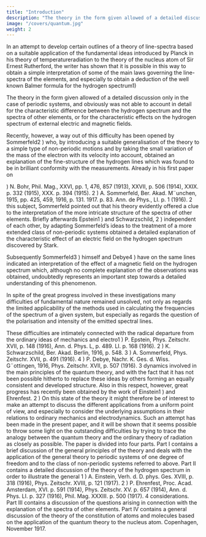 ```yaml
---
title: "Introduction"
description: "The theory in the form given allowed of a detailed discussion only in the case of periodic systems, and obviously was not able to account in detail for the characteristic difference between the hydrogen spectrum and the spectra of other elements"
image: "/covers/quantum.jpg"
weight: 2
---
```



<!-- BY N. BOHR
D. Kgl. Danske Vidensk. Selsk. Skripter, naturvidensk. og mathem.
Afd., 8. Række, IV.
KØBENHAVN
hovedkommissionær: ANDR. FRED. HØST & SON, kgl., hof-boghandel
bianco lunos bogtrykkeri
1918 -->

<!-- 
OCTOBER 9, 1843 † NOVEMBER 28, 1917
UDGIVET PAA CARLSBERGFONDETS BEKOSTNING -->

In an attempt to develop certain outlines of a theory of line-spectra based on a suitable application of the fundamental ideas introduced by Planck in his theory of temperatureradiation to the theory of the nucleus atom of Sir Ernest Rutherford, the writer has shown that it is possible in this way to obtain a simple interpretation of some of the main laws governing the line-spectra of the elements, and
especially to obtain a deduction of the well known Balmer formula for the hydrogen spectrum1) 

The theory in the form given allowed of a detailed discussion only in the case of periodic systems, and obviously was not able to account in detail for the characteristic difference between the hydrogen spectrum and the spectra of other elements, or for the characteristic effects on the hydrogen spectrum of external electric and magnetic fields. 

Recently, however, a way out of this difficulty has been opened by Sommerfeld2
) who, by introducing a suitable generalisation of the theory to a simple type of non-periodic motions and by taking the small
variation of the mass of the electron with its velocity into account, obtained an explanation of the fine-structure of the
hydrogen lines which was found to be in brilliant conformity with the measurements. Already in his first paper on


) N. Bohr, Phil. Mag., XXVI, pp. 1, 476, 857 (1913), XXVII,
p. 506 (1914), XXIX. p. 332 (1915), XXX. p. 394 (1915).
2
) A. Sommerfeld, Ber. Akad. M¨unchen, 1915, pp. 425, 459, 1916,
p. 131. 1917. p. 83. Ann. de Phys., LI. p. 1 (1916).
2
this subject, Sommerfeld pointed out that his theory evidently offered a clue to the interpretation of the more intricate structure of the spectra of other elements. Briefly
afterwards Epstein1
) and Schwarzschild,
2
) independent
of each other, by adapting Sommerfeld’s ideas to the treatment of a more extended class of non-periodic systems obtained a detailed explanation of the characteristic effect of an electric field on the hydrogen spectrum discovered by Stark.

Subsequently Sommerfeld3
) himself and Debye4
) have on
the same lines indicated an interpretation of the effect of a magnetic field on the hydrogen spectrum which, although no
complete explanation of the observations was obtained, undoubtedly represents an important step towards a detailed
understanding of this phenomenon. 

In spite of the great progress involved in these investigations many difficulties of fundamental nature remained unsolved, not only as regards the limited applicability of the methods used in calculating the frequencies of the spectrum of a given system, but especially as regards the question of the polarisation and intensity of the emitted spectral lines.

These difficulties are intimately connected with the radical departure from the ordinary ideas of mechanics and electro1
) P. Epstein, Phys. Zeitschr. XVII, p. 148 (1916), Ann. d. Phys. L,
p. 489. LI. p. 168 (1916).
2
) K. Schwarzschild, Ber. Akad. Berlin, 1916, p. 548.
3
) A. Sommerfeld, Phys. Zeitschr. XVII, p. 491 (1916).
4
) P. Debye, Nachr. K. Ges. d. Wiss. G¨ottingen, 1916, Phys.
Zeitschr. XVII, p. 507 (1916).
3
dynamics involved in the main principles of the quantum theory, and with the fact that it has not been possible hitherto
to replace these ideas by others forming an equally consistent and developed structure. Also in this respect, however,
great progress has recently been obtained by the work of
Einstein1
) and Ehrenfest.
2
) On this state of the theory it might therefore be of interest to make an attempt to
discuss the different applications from a uniform point of
view, and especially to consider the underlying assumptions
in their relations to ordinary mechanics and electrodynamics.
Such an attempt has been made in the present paper, and
it will be shown that it seems possible to throw some light
on the outstanding difficulties by trying to trace the analogy between the quantum theory and the ordinary theory of
radiation as closely as possible.
The paper is divided into four parts.
Part I contains a brief discussion of the general principles of
the theory and deals with the application of the general
theory to periodic systems of one degree of freedom and
to the class of non-periodic systems referred to above.
Part II contains a detailed discussion of the theory of the
hydrogen spectrum in order to illustrate the general
1
) A. Einstein, Verh. d. D. phys. Ges. XVIII, p. 318 (1916), Phys.
Zeitschr. XVIII, p. 121 (1917).
2
) P. Ehrenfest, Proc. Acad. Amsterdam, XVI. p. 591 (1914),
Phys. Zeitschr. XV. p. 657 (1914), Ann. d. Phys. LI. p. 327 (1916),
Phil. Mag. XXXIII. p. 500 (1917).
4
considerations.
Part III contains a discussion of the questions arising in
connection with the explanation of the spectra of other
elements.
Part IV contains a general discussion of the theory of the
constitution of atoms and molecules based on the application of the quantum theory to the nucleus atom.
Copenhagen, November 1917.
